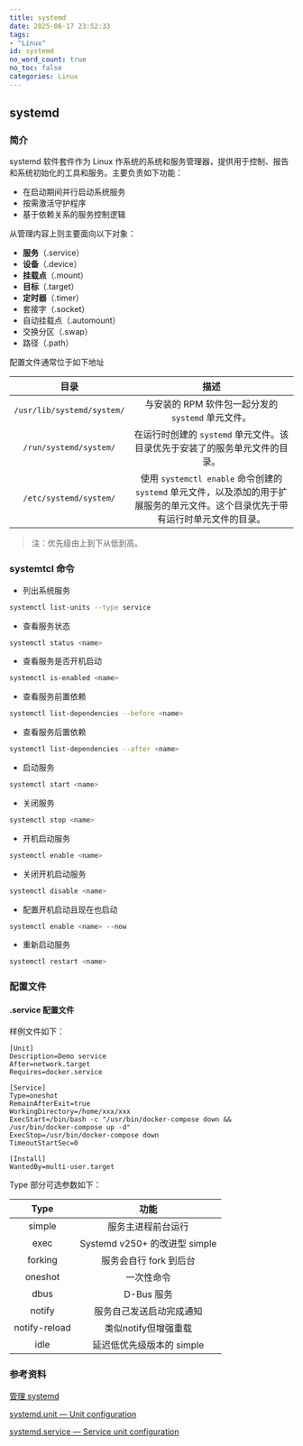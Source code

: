 ```yaml
---
title: systemd 
date: 2025-06-17 23:52:33
tags:
- "Linux"
id: systemd
no_word_count: true
no_toc: false
categories: Linux
---
```


## systemd

### 简介

systemd 软件套件作为 Linux 作系统的系统和服务管理器，提供用于控制、报告和系统初始化的工具和服务。主要负责如下功能：

- 在启动期间并行启动系统服务
- 按需激活守护程序
- 基于依赖关系的服务控制逻辑

从管理内容上则主要面向以下对象：

- **服务**（.service）
- **设备**（.device）
- **挂载点**（.mount）
- **目标**（.target）
- **定时器**（.timer）
- 套接字（.socket）
- 自动挂载点（.automount）
- 交换分区（.swap）
- 路径（.path）

配置文件通常位于如下地址

|目录|描述|
|:---:|:---:|
| `/usr/lib/systemd/system/` | 与安装的 RPM 软件包一起分发的 `systemd` 单元文件。|
| `/run/systemd/system/` | 在运行时创建的 `systemd` 单元文件。该目录优先于安装了的服务单元文件的目录。|
| `/etc/systemd/system/` | 使用 `systemctl enable` 命令创建的 `systemd` 单元文件，以及添加的用于扩展服务的单元文件。这个目录优先于带有运行时单元文件的目录。|

> 注：优先级由上到下从低到高。

### systemtcl 命令

- 列出系统服务

```bash
systemctl list-units --type service
```

- 查看服务状态

```bash
systemctl status <name>
```

- 查看服务是否开机启动

```bash
systemctl is-enabled <name>
```

- 查看服务前置依赖

```bash
systemctl list-dependencies --before <name>
```

- 查看服务后置依赖

```bash
systemctl list-dependencies --after <name>
```

- 启动服务

```bash
systemctl start <name>
```

- 关闭服务

```bash
systemctl stop <name>
```

- 开机启动服务

```bash
systemctl enable <name>
```

- 关闭开机启动服务

```bash
systemctl disable <name>
```

- 配置开机启动且现在也启动

```bash
systemctl enable <name> --now
```

- 重新启动服务

```bash
systemctl restart <name>
```

### 配置文件

#### .service 配置文件

样例文件如下：

```text
[Unit]
Description=Demo service
After=network.target
Requires=docker.service

[Service]
Type=oneshot
RemainAfterExit=true
WorkingDirectory=/home/xxx/xxx
ExecStart=/bin/bash -c "/usr/bin/docker-compose down && /usr/bin/docker-compose up -d"
ExecStop=/usr/bin/docker-compose down
TimeoutStartSec=0

[Install]
WantedBy=multi-user.target
```

Type 部分可选参数如下：

|Type|功能|
|:---:|:---:|
|simple|服务主进程前台运行|
|exec|Systemd v250+ 的改进型 simple|
|forking|服务会自行 fork 到后台|
|oneshot|一次性命令|
|dbus|D-Bus 服务|
|notify|服务自己发送启动完成通知|
|notify-reload|类似notify但增强重载|
|idle|延迟低优先级版本的 simple|

### 参考资料

[管理 systemd](https://docs.redhat.com/zh-cn/documentation/red_hat_enterprise_linux/9/html/configuring_basic_system_settings/managing-systemd_configuring-basic-system-settings#unit-files-locations_managing-systemd)

[systemd.unit — Unit configuration](https://www.freedesktop.org/software/systemd/man/latest/systemd.unit.html)

[systemd.service — Service unit configuration](https://www.freedesktop.org/software/systemd/man/latest/systemd.service.html)
